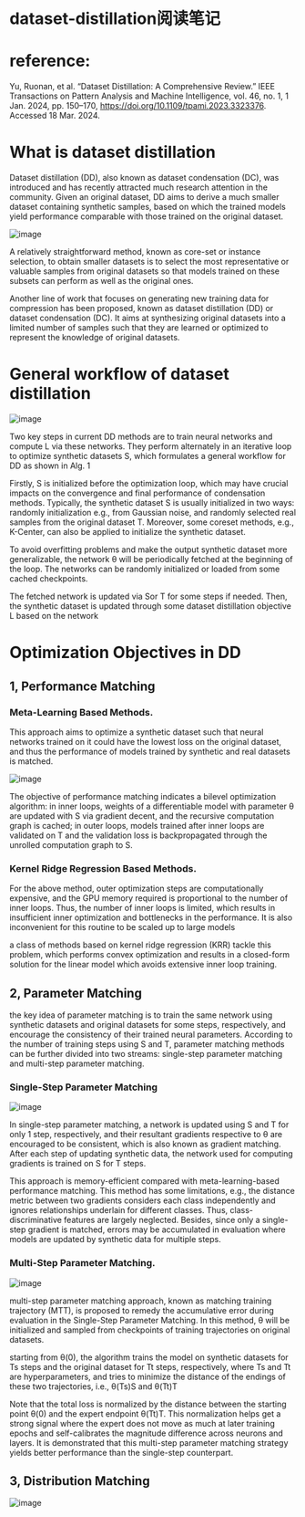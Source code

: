 # dataset-distillation阅读笔记

# reference:
Yu, Ruonan, et al. “Dataset Distillation: A Comprehensive Review.” IEEE Transactions on Pattern Analysis and Machine Intelligence, vol. 46, no. 1, 1 Jan. 2024, pp. 150–170, https://doi.org/10.1109/tpami.2023.3323376. Accessed 18 Mar. 2024.


# What is dataset distillation

Dataset distillation (DD), also known as dataset condensation (DC), was introduced and has recently attracted much research attention in the community. Given an original dataset, DD aims to derive a much smaller dataset containing synthetic samples, based on which the trained models yield performance comparable with those trained on the original dataset.

![image](https://github.com/user-attachments/assets/7683316a-25f4-477d-a551-1065ac443f3c)

A relatively straightforward method, known as core-set or instance selection, to obtain smaller datasets is to select the most representative or valuable samples from original datasets so that models trained on these subsets can perform as well as the original ones.

Another line of work that focuses on generating new training data for compression has been proposed, known as dataset distillation (DD) or dataset condensation (DC). It aims at synthesizing original datasets into a limited number of samples such that they are learned or optimized to represent the knowledge of original datasets.

# General workflow of dataset distillation
![image](https://github.com/user-attachments/assets/835b65f8-2ca9-4a9b-ad28-13aeee5808b3)

Two key steps in current DD methods are to train neural networks and compute L via these networks. They perform alternately in an iterative loop to optimize synthetic datasets S, which formulates a general workflow for DD as shown in Alg. 1

Firstly, S is initialized before the optimization loop, which may have crucial impacts on the convergence and final performance of condensation methods. Typically, the synthetic dataset S is usually initialized in two ways: randomly initialization e.g., from Gaussian noise, and randomly selected real samples from the original dataset T. Moreover, some coreset methods, e.g., K-Center, can also be applied to initialize the synthetic dataset.

To avoid overfitting problems and make the output synthetic dataset more generalizable, the network θ will be periodically fetched at the beginning of the loop. The networks can be randomly initialized or loaded from some cached checkpoints.

The fetched network is updated via Sor T for some steps if needed. Then, the synthetic dataset is updated through some dataset distillation objective L based on the network

#  Optimization Objectives in DD

## 1, Performance Matching

### Meta-Learning Based Methods. 

This approach aims to optimize a synthetic dataset such that neural networks trained on it could have the lowest loss on the original dataset, and thus the performance of models trained by synthetic and real datasets is matched.

![image](https://github.com/user-attachments/assets/f530476c-5583-4958-9a13-6a4a6fc07a85)

The objective of performance matching indicates a bilevel optimization algorithm: in inner loops, weights of a differentiable model with parameter θ are updated with S via gradient decent, and the recursive computation graph is cached; in outer loops, models trained after inner loops are validated on T and the validation loss is backpropagated through the unrolled computation graph to S.

 ### Kernel Ridge Regression Based Methods.

For the above method, outer optimization steps are computationally expensive, and the GPU memory required is proportional to the number of inner loops. Thus, the number of inner loops is limited, which results in insufficient inner optimization and bottlenecks in the performance. It is also inconvenient for this routine to be scaled up to large models

a class of methods based on kernel ridge regression (KRR) tackle this problem, which performs convex optimization and results in a closed-form solution for the linear model which avoids extensive inner loop training.

## 2, Parameter Matching
the key idea of parameter matching is to train the same network using synthetic datasets and original datasets for some steps, respectively, and encourage the consistency of their trained neural parameters. According to the number of training steps using S and T, parameter matching methods can be further divided into two streams: single-step parameter matching and multi-step parameter matching.

### Single-Step Parameter Matching

![image](https://github.com/user-attachments/assets/d05641c6-1c6d-463f-8f62-2dde1ebf8d46)

In single-step parameter matching, a network is updated using S and T for only 1 step, respectively, and their resultant gradients respective to θ are encouraged to be consistent, which is also known as gradient matching. After each step of updating synthetic data, the network used for computing gradients is trained on S for T steps.

This approach is memory-efficient compared with meta-learning-based performance matching. This method has some limitations, e.g., the distance metric between two gradients considers each class independently and ignores relationships underlain for different classes. Thus, class-discriminative features are largely neglected. Besides, since only a single-step gradient is matched, errors may be accumulated in evaluation where models are updated by synthetic data for multiple steps.

### Multi-Step Parameter Matching. 

![image](https://github.com/user-attachments/assets/d079378e-49da-4678-b1c9-9d53e060bb4c)

multi-step parameter matching approach, known as matching training trajectory (MTT), is proposed to remedy the accumulative error during evaluation in the Single-Step Parameter Matching. In this method, θ will be initialized and sampled from checkpoints of training trajectories on original datasets.

starting from θ(0), the algorithm trains the model on synthetic datasets for Ts steps and the original dataset for Tt steps, respectively, where
Ts and Tt are hyperparameters, and tries to minimize the distance of the endings of these two trajectories, i.e., θ(Ts)S and θ(Tt)T

Note that the total loss is normalized by the distance between the starting point θ(0) and the expert endpoint θ(Tt)T. This normalization helps get a strong signal where the expert does not move as much at later training epochs and self-calibrates the magnitude difference across neurons
and layers. It is demonstrated that this multi-step parameter matching strategy yields better performance than the single-step counterpart.

## 3, Distribution Matching

![image](https://github.com/user-attachments/assets/1d974f90-ba31-464b-a68b-1f40c9a80ee1)
